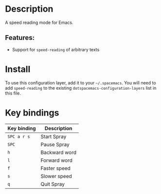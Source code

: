 # Description

A speed reading mode for Emacs.

## Features:

-   Support for `speed-reading` of arbitrary texts

# Install

To use this configuration layer, add it to your `~/.spacemacs`. You will
need to add `speed-reading` to the existing
`dotspacemacs-configuration-layers` list in this file.

# Key bindings

| Key binding | Description   |
|-------------|---------------|
| `SPC a r s` | Start Spray   |
| `SPC`       | Pause Spray   |
| `h`         | Backward word |
| `l`         | Forward word  |
| `f`         | Faster speed  |
| `s`         | Slower speed  |
| `q`         | Quit Spray    |

